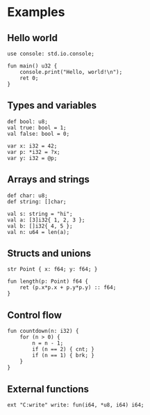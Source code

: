 # Examples

## Hello world
```
use console: std.io.console;

fun main() u32 {
    console.print("Hello, world!\n");
    ret 0;
}
```

## Types and variables
```
def bool: u8;
val true: bool = 1;
val false: bool = 0;

var x: i32 = 42;
var p: *i32 = ?x;
var y: i32 = @p;
```

## Arrays and strings
```
def char: u8;
def string: []char;

val s: string = "hi";
val a: [3]i32{ 1, 2, 3 };
val b: []i32{ 4, 5 };
val n: u64 = len(a);
```

## Structs and unions
```
str Point { x: f64; y: f64; }

fun length(p: Point) f64 {
    ret (p.x*p.x + p.y*p.y) :: f64;
}
```

## Control flow
```
fun countdown(n: i32) {
    for (n > 0) {
        n = n - 1;
        if (n == 2) { cnt; }
        if (n == 1) { brk; }
    }
}
```

## External functions
```
ext "C:write" write: fun(i64, *u8, i64) i64;
```
